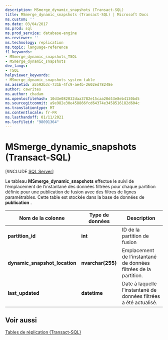 ```yaml
---
description: MSmerge_dynamic_snapshots (Transact-SQL)
title: MSmerge_dynamic_snapshots (Transact-SQL) | Microsoft Docs
ms.custom: ''
ms.date: 03/04/2017
ms.prod: sql
ms.prod_service: database-engine
ms.reviewer: ''
ms.technology: replication
ms.topic: language-reference
f1_keywords:
- MSmerge_dynamic_snapshots_TSQL
- MSmerge_dynamic_snapshots
dev_langs:
- TSQL
helpviewer_keywords:
- MSmerge_dynamic_snapshots system table
ms.assetid: a5592b3c-731b-4fc9-ae4b-2602ed78248e
author: cawrites
ms.author: chadam
ms.openlocfilehash: 10d3e082032daa3782e15caa20d43e8eb4130bd5
ms.sourcegitcommit: a9e982e30e458866fcd64374e3458516182d604c
ms.translationtype: MT
ms.contentlocale: fr-FR
ms.lasthandoff: 01/11/2021
ms.locfileid: "98091364"
---
```

# <a name="msmerge_dynamic_snapshots-transact-sql"></a>MSmerge_dynamic_snapshots (Transact-SQL)
[!INCLUDE [SQL Server](../../includes/applies-to-version/sqlserver.md)]

  Le tableau **MSmerge_dynamic_snapshots** effectue le suivi de l’emplacement de l’instantané des données filtrées pour chaque partition définie pour une publication de fusion avec des filtres de lignes paramétrables. Cette table est stockée dans la base de données de **publication** .  
  
|Nom de la colonne|Type de données|Description|  
|-----------------|---------------|-----------------|  
|**partition_id**|**int**|ID de la partition de fusion|  
|**dynamic_snapshot_location**|**nvarchar(255)**|Emplacement de l'instantané de données filtrées de la partition.|  
|**last_updated**|**datetime**|Date à laquelle l'instantané de données filtrées a été actualisé.|  
  
## <a name="see-also"></a>Voir aussi  
 [Tables de réplication &#40;Transact-SQL&#41;](../../relational-databases/system-tables/replication-tables-transact-sql.md)  
  
  
